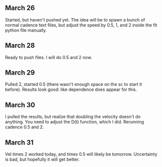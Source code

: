 ## March 26

Started, but haven't pushed yet. The idea will be to spawn a bunch of normal cadence text files, but adjust the speed by 0.5, 1, and 2 inside the fit python file manually.

## March 28

Ready to push files. I will do 0.5 and 2 now.

## March 29

Pulled 2, started 0.5 (there wasn't enough space on the sc to start it before). Results look good: like dependence does appear for this.

## March 30

I pulled the results, but realize that doubling the velocity doesn't do anything. You need to adjust the D(t) function, which I did. Rerunning cadence 0.5 and 2.

## March 31

Vel times 2 worked today, and times 0.5 will likely be tomorrow. Uncertainty is bad, but hopefully it will get better.
